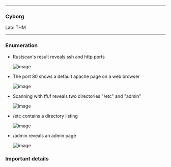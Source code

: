 * * *
  ### Cyborg
  Lab: THM
* * *

### Enumeration

- Rustscan's result reveals ssh and http ports

  ![image](https://github.com/SENSEIXENUS2/SENSEIXENUS2.github.io/assets/98669513/01ec07d7-5e7c-43fe-81e0-88e6ae437d86)

- The port 80 shows a default apache page on a web browser

    ![image](https://github.com/SENSEIXENUS2/SENSEIXENUS2.github.io/assets/98669513/242114dd-beb5-4e06-b328-0903edb340d4)

- Scanning with ffuf reveals two directories "/etc" and "admin"

   ![image](https://github.com/SENSEIXENUS2/SENSEIXENUS2.github.io/assets/98669513/2517b8bd-b2a1-42b6-ae20-c9eec55c162b)

- /etc contains a directory listing

  ![image](https://github.com/SENSEIXENUS2/SENSEIXENUS2.github.io/assets/98669513/50014ba8-700f-483d-a0db-85e77678bbd5)

- /admin reveals an admin page

  ![image](https://github.com/SENSEIXENUS2/SENSEIXENUS2.github.io/assets/98669513/d0ebf82a-00e1-4ee0-8286-9c19cfe0124d)

### Important details  
 

